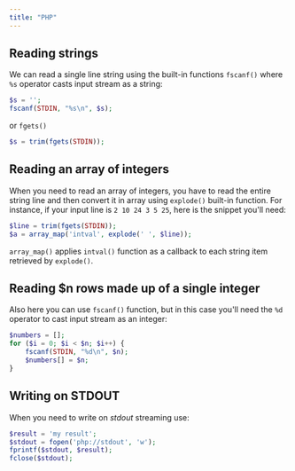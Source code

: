 ```yaml
---
title: "PHP"
---
```


## Reading strings

We can read a single line string using the built-in functions `fscanf()` where `%s` operator casts input stream as a string:

```php
$s = '';
fscanf(STDIN, "%s\n", $s);
```

or `fgets()`

```php
$s = trim(fgets(STDIN));
```

## Reading an array of integers

When you need to read an array of integers, you have to read the entire string line and then convert it in array using `explode()` built-in function. For instance, if your input line is `2 10 24 3 5 25`, here is the snippet you'll need:

```php
$line = trim(fgets(STDIN));
$a = array_map('intval', explode(' ', $line));
```

`array_map()` applies `intval()` function as a callback to each string item retrieved by `explode()`.

## Reading $n rows made up of a single integer

Also here you can use `fscanf()` function, but in this case you'll need the `%d` operator to cast input stream as an integer:

```php
$numbers = [];
for ($i = 0; $i < $n; $i++) {
    fscanf(STDIN, "%d\n", $n);
    $numbers[] = $n;
}
```


## Writing on STDOUT

When you need to write on *stdout* streaming use:

```php
$result = 'my result';
$stdout = fopen('php://stdout', 'w');
fprintf($stdout, $result);
fclose($stdout);
```
